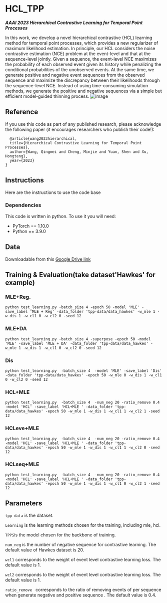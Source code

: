 # HCL_TPP

***AAAI 2023 Hierarchical Contrastive Learning for Temporal Point Processes***

In this work, we develop a novel hierarchical contrastive (HCL) learning method for temporal point processes, which provides a new regularizer of maximum likelihood estimation. In principle, our HCL considers the noise contrastive estimation (NCE) problem at the event-level and that at the sequence-level jointly. Given a sequence, the event-level NCE maximizes the probability of each observed event given its history while penalizing the conditional probabilities of the unobserved events. At the same time, we generate positive and negative event sequences from the observed sequence and maximize the discrepancy between their likelihoods through the sequence-level NCE. Instead of using time-consuming simulation methods, we generate the positive and negative sequences via a simple but efficient model-guided thinning process.
![image](https://github.com/qingmeiwangdaily/HCL_TPP/blob/master/HCL_TPP.jpg)

## Reference
If you use this code as part of any published research, please acknowledge the following paper (it encourages researchers who publish their code!):
```
  @article{wang2023hierarchical,
  title={Hierarchical Contrastive Learning for Temporal Point Processes},
  author={Wang, Qingmei and Cheng, Minjie and Yuan, Shen and Xu, Hongteng},
  year={2023}
}
```
## Instructions
Here are the instructions to use the code base

### Dependencies
This code is written in python. To use it you will need:
* PyTorch == 1.10.0
* Python ==  3.9.0

## Data

Downloadable from this [Google Drive link](https://drive.google.com/drive/folders/0BwqmV0EcoUc8UklIR1BKV25YR1U?resourcekey=0-OrlU87jyc1m-dVMmY5aC4w&usp=sharing)



## Training & Evaluation(take dataset'Hawkes' for example)


### MLE+Reg.

```
python test_learning.py -batch_size 4 -epoch 50 -model 'MLE' -save_label 'MLE + Reg' -data_folder 'tpp-data/data_hawkes' -w_mle 1 -w_dis 1 -w_cl1 0 -w_cl2 0 -seed 12

```


### MLE+DA

```
python test_learning.py -batch_size 4 -superpose -epoch 50 -model 'MLE' -save_label 'MLE + DA' -data_folder 'tpp-data/data_hawkes' -w_mle 1 -w_dis 1 -w_cl1 0 -w_cl2 0 -seed 12

```


### Dis

```
python test_learning.py  -batch_size 4  -model 'MLE' -save_label 'Dis' -data_folder 'tpp-data/data_hawkes' -epoch 50 -w_mle 0 -w_dis 1 -w_cl1 0 -w_cl2 0 -seed 12

```


### HCL+MLE

```
python test_learning.py  -batch_size 4  -num_neg 20 -ratio_remove 0.4 -model 'HCL' -save_label 'HCL+MLE ' -data_folder 'tpp-data/data_hawkes' -epoch 50 -w_mle 1 -w_dis 1 -w_cl1 1 -w_cl2 1 -seed 12

```


### HCLeve+MLE

```
python test_learning.py  -batch_size 4  -num_neg 20 -ratio_remove 0.4 -model 'HCL' -save_label 'HCL+MLE ' -data_folder 'tpp-data/data_hawkes' -epoch 50 -w_mle 1 -w_dis 1 -w_cl1 1 -w_cl2 0 -seed 12
```


### HCLseq+MLE

```
python test_learning.py  -batch_size 4  -num_neg 20 -ratio_remove 0.4 -model 'HCL' -save_label 'HCL+MLE ' -data_folder 'tpp-data/data_hawkes' -epoch 50 -w_mle 1 -w_dis 1 -w_cl1 0 -w_cl2 1 -seed 12

```


## Parameters


```tpp-data``` is the dataset.


```Learning``` is the learning methods chosen for the training, including mle, hcl.


```TPPS```is the model chosen for the backbone of training.

```num_neg``` is the number of negative sequence for contrastive learning. The default value of Hawkes dataset is 20.


```wcl1``` corresponds to the weight of event level contrastive learning loss. The default value is 1.


```wcl2``` corresponds to the weight of event level contrastive learning loss. The default value is 1.


```ratio_remove ``` corresponds to the ratio of removing events of per sequence when generate negative and positive sequence . The default value is 0.4.

